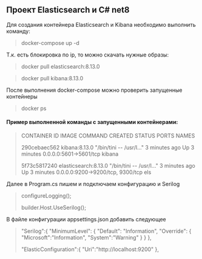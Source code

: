 ## Проект Elasticsearch и C# net8

Для создания контейнера Elasticsearch и Kibana необходимо выполнить команду:
> docker-compose up -d

Т.к. есть блокировка по ip, то можно скачать нужные образы:

> docker pull elasticsearch:8.13.0

> docker pull kibana:8.13.0


После выполнения docker-compose можно проверить запущенные контейнеры
> docker ps

#### Пример выполненной команды с запущенными контейнерами:

> CONTAINER ID   IMAGE                  COMMAND                  CREATED         STATUS         PORTS                              NAMES
>
> 290cebaec562   kibana:8.13.0          "/bin/tini -- /usr/l…"   3 minutes ago   Up 3 minutes   0.0.0.0:5601->5601/tcp             kibana
>
> 5f73c5817240   elasticsearch:8.13.0   "/bin/tini -- /usr/l…"   3 minutes ago   Up 3 minutes   0.0.0.0:9200->9200/tcp, 9300/tcp   els


Далее в Program.cs пишем и подключаем конфигурацию и Serilog 

> configureLogging();
>
> builder.Host.UseSerilog();

В файле конфигурации appsettings.json добавить следующее

>
> "Serilog":{
>    "MinimumLevel": {
>      "Default": "Information",
>      "Override": {
>        "Microsoft":"Information",
>        "System":"Warning"
>      }
>    }
>  },
>
>  "ElasticConfiguration":{
>    "Uri":"http://localhost:9200"
>  },
>